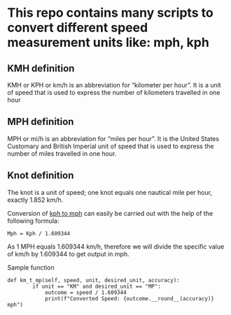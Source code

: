 # This repo contains many scripts to convert different speed measurement units like: mph, kph

## KMH definition
KMH or KPH or km/h is an abbreviation for “kilometer per hour”. It is a unit of speed that is used to express the number of kilometers travelled in one hour

## MPH definition
MPH or mi/h is an abbreviation for “miles per hour”. It is the United States Customary and British Imperial unit of speed that is used to express the number of miles travelled in one hour.

## Knot definition
The knot is a unit of speed; one knot equals one nautical mile per hour, exactly 1.852 km/h.

Conversion of [kph to mph](https://www.calculatorful.com/kmh-to-mph) can easily be carried out with the help of the following formula:
```
Mph = Kph / 1.609344
```
As 1 MPH equals 1.609344 km/h, therefore we will divide the specific value of km/h by 1.609344 to get output in mph.

Sample function
```
def km_t_mp(self, speed, unit, desired_unit, accuracy):
        if unit == "KM" and desired_unit == "MP":
            outcome = speed / 1.609344
            print(f"Converted Speed: {outcome.__round__(accuracy)} mph")
```


